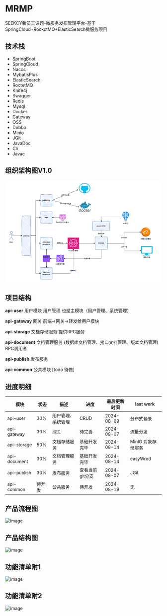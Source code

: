 # MRMP
SEEKCY新员工课题-微服务发布管理平台-基于SpringCloud+RockctMQ+ElasticSearch微服务项目

## 技术栈
- SpringBoot
- SpringCloud
- Nacos
- MybatisPlus
- ElasticSearch
- RoctetMQ
- Knife4j
- Swagger
- Redis
- Mysql
- Docker
- Gateway
- OSS
- Dubbo
- Minio
- JGit
- JavaDoc
- Cli
- Javac
## 组织架构图V1.0
![img.png](img.png)

## 项目结构
**api-user** 用户模块 用户管理 也是主模块（用户管理、系统管理） 

**api-gateway** 网关 前端->网关->转发给用户模块

**api-storage** 文档存储服务 提供RPC服务

**api-document** 文档管理服务 (数据库文档管理、接口文档管理、版本文档管理) RPC调用者

**api-publish** 发布服务

**api-common** 公共模块 [todo 待做]


## 进度明细
| 模块 | 状态  | 描述         | 进度        | 最后更新时间     | last work |
| --- |-----|------------|-----------|------------|-------|
| api-user | 30% | 用户管理、系统管理  | CRUD      | 2024-08-09 |分布式登录|
| api-gateway | 30% | 网关         | 待完善       | 2024-08-07 |流量分发|
| api-storage | 50% | 文档存储服务     | 基础开发完毕    | 2024-08-14 |MinIO 对象存储服务|
| api-document | 30% | 文档管理服务     | 基础开发完毕    | 2024-08-14 |easyWrod|
| api-publish | 30% | 发布服务       | 查看当前git分支 | 2024-08-07 |JGit|
| api-common | 待开发 | 公共服务       | 待开发       | 2024-08-19 |无|

## 产品流程图
![image](https://github.com/user-attachments/assets/5380889f-9a3c-41d5-a897-191336cf53d2)

## 产品结构图
![image](https://github.com/user-attachments/assets/0056efab-7b17-40be-8f79-c08389b42f4c)

## 功能清单附1
![image](https://github.com/user-attachments/assets/508448d7-e8a2-47e1-8ea7-3a812d933a1d)

## 功能清单附2
![image](https://github.com/user-attachments/assets/d1cf3cf2-b0dd-4825-af59-0ecc39afa6a3)


